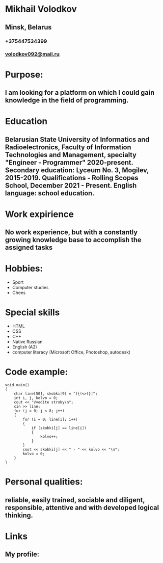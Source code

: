 # Mikhail Volodkov
## Minsk, Belarus
### +375447534399
### volodkov092@mail.ru
# Purpose:
## I am looking for a platform on which I could gain knowledge in the field of programming.
# Education
## Belarusian State University of Informatics and Radioelectronics, Faculty of Information Technologies and Management, specialty "Engineer - Programmer" 2020-present. Secondary education: Lyceum No. 3, Mogilev, 2015-2019. Qualifications -  Rolling Scopes School, December 2021 - Present. English language: school education.
# Work expirience
## No work experience, but with a constantly growing knowledge base to accomplish the assigned tasks
# Hobbies:
- Sport
- Computer studies
- Chees
# Special skills
- HTML
- CSS
- C++
- Native Russian
- English (A2)
- computer literacy (Microsoft Office, Photoshop, autodesk)
# Code example:
```
void main()
{
	char line[50], skobki[9] = "[{(<>)}]";
	int i, j, kolvo = 0;
	cout << "Vvedite stroky\n";
	cin >> line;
	for (j = 0; j < 8; j++)
	{
		for (i = 0; line[i]; i++)
		{
			if (skobki[j] == line[i])
			{
				kolvo++;
			}
		}
		cout << skobki[j] << " - " << kolvo << "\n";
		kolvo = 0;
	}
}
```
# Personal qualities:
## reliable, easily trained, sociable and diligent, responsible, attentive and with developed logical thinking.
# Links
## My profile: 
